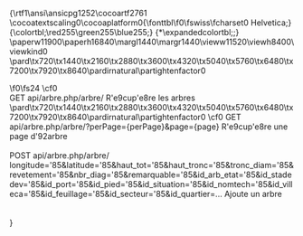 {\rtf1\ansi\ansicpg1252\cocoartf2761
\cocoatextscaling0\cocoaplatform0{\fonttbl\f0\fswiss\fcharset0 Helvetica;}
{\colortbl;\red255\green255\blue255;}
{\*\expandedcolortbl;;}
\paperw11900\paperh16840\margl1440\margr1440\vieww11520\viewh8400\viewkind0
\pard\tx720\tx1440\tx2160\tx2880\tx3600\tx4320\tx5040\tx5760\tx6480\tx7200\tx7920\tx8640\pardirnatural\partightenfactor0

\f0\fs24 \cf0 \
GET api/arbre.php/arbre/							R\'e9cup\'e8re les arbres\
\pard\tx720\tx1440\tx2160\tx2880\tx3600\tx4320\tx5040\tx5760\tx6480\tx7200\tx7920\tx8640\pardirnatural\partightenfactor0
\cf0 GET api/arbre.php/arbre/?perPage=\{perPage\}&page=\{page\}		R\'e9cup\'e8re une page d\'92arbre\
\
POST  api/arbre.php/arbre/ longitude=\'85&latitude=\'85&haut_tot=\'85&haut_tronc=\'85&tronc_diam=\'85&revetement=\'85&nbr_diag=\'85&remarquable=\'85&id_arb_etat=\'85&id_stadedev=\'85&id_port=\'85&id_pied=\'85&id_situation=\'85&id_nomtech=\'85&id_villeca=\'85&id_feuillage=\'85&id_secteur=\'85&id_quartier=...										Ajoute un arbre\
\
\
}